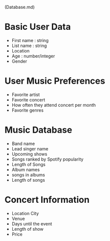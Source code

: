(Database.md)

# Basic User Data

- First name : string
- List name : string
- Location
- Age : number/integer
- Gender 

# User Music Preferences

- Favorite artist
- Favorite concert
- How often they attend concert per month
- Favorite genres

# Music Database

- Band name
- Lead singer name
- Upcoming shows
- Songs ranked by Spotify popularity
- Length of Songs
- Album names
- songs in albums
- Length of songs

# Concert Information

- Location City
- Venue
- Days until the event
- Length of show
- Price
